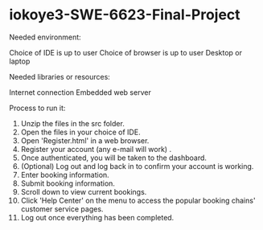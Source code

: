 # iokoye3-SWE-6623-Final-Project

Needed environment:

Choice of IDE is up to user
Choice of browser is up to user
Desktop or laptop

Needed libraries or resources:

Internet connection
Embedded web server

Process to run it:

1. Unzip the files in the src folder.
2. Open the files in your choice of IDE.
3. Open 'Register.html' in a web browser.
4. Register your account (any e-mail will work) .
5. Once authenticated, you will be taken to the dashboard.
6. (Optional) Log out and log back in to confirm your account is working.
7. Enter booking information.
8. Submit booking information.
9. Scroll down to view current bookings.
10. Click 'Help Center' on the menu to access the popular booking chains' customer service pages.
11. Log out once everything has been completed.
